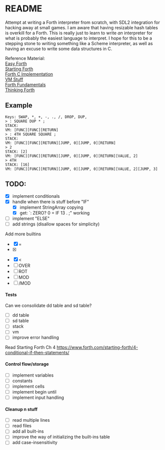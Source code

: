 # README

Attempt at writing a Forth interpreter from scratch, with SDL2 integration for hacking away at small games.
I am aware that having resizable hash tables is overkill for a Forth. This is really just to learn to write 
*an* interpreter for what is probably the easiest language to interpret. I hope for this to be a stepping 
stone to writing something like a Scheme interpreter, as well as having an excuse to write some data structures in C. 

Reference Material:  
[Easy Forth](https://skilldrick.github.io/easyforth/)  
[Starting Forth](https://www.forth.com/starting-forth)  
[Forth C Implementation](https://github.com/tehologist/forthkit)  
[VM Stuff](https://www.andreinc.net/2021/12/01/writing-a-simple-vm-in-less-than-125-lines-of-c)   
[Forth Fundamentals](https://archive.org/details/forthfundamental0001mcca)  
[Thinking Forth](https://www.forth.com/wp-content/uploads/2018/11/thinking-forth-color.pdf)  

## Example

```commandline
Keys: SWAP, *, +, -, ., /, DROP, DUP,
> : SQUARE DUP * ;
STACK:
VM: [FUNC][FUNC][RETURN]
> : 4TH SQUARE SQUARE ;
STACK:
VM: [FUNC][FUNC][RETURN][JUMP, 0][JUMP, 0][RETURN]
> 2
STACK: [2]
VM: [FUNC][FUNC][RETURN][JUMP, 0][JUMP, 0][RETURN][VALUE, 2]
> 4TH
STACK: [16]
VM: [FUNC][FUNC][RETURN][JUMP, 0][JUMP, 0][RETURN][VALUE, 2][JUMP, 3]
```

## TODO:
- [x] implement conditionals
- [x] handle when there is stuff before "IF"
    - [x] implement StringArray copying
    - [x] get: `: ZERO? 0 = IF 13 . ;" working
- [ ] implement "ELSE"
- [ ] add strings (disallow spaces for simplicity)

Add more builtins
- [x] =
- [x] >
- [x] <
- [ ] OVER
- [ ] ROT
- [ ] MOD
- [ ] /MOD

#### Tests
Can we consolidate dd table and sd table?
- [ ] dd table
- [ ] sd table
- [ ] stack
- [ ] vm
- [ ] improve error handling

Read Starting Forth Ch 4
https://www.forth.com/starting-forth/4-conditional-if-then-statements/

#### Control flow/storage
- [ ] implement variables
- [ ] constants
- [ ] implement cells
- [ ] implement begin until
- [ ] implement input handling

#### Cleanup n stuff
- [ ] read multiple lines
- [ ] read files
- [ ] add all built-ins
- [ ] improve the way of initializing the built-ins table
- [ ] add case-insensitivity
